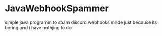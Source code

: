 # JavaWebhookSpammer
 simple java programm to spam discord webhooks
 made just because its boring and i have nothjing to do
 

